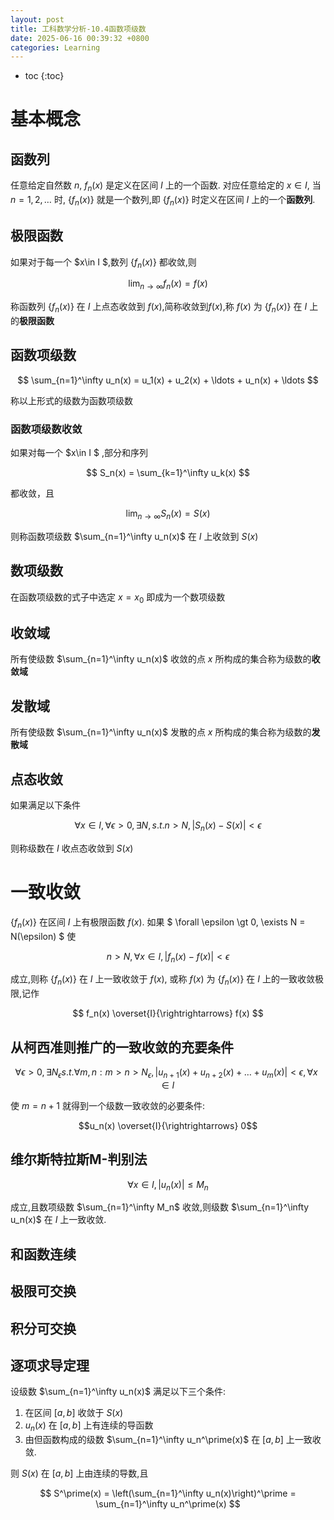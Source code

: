 ```yaml
---
layout: post
title: 工科数学分析-10.4函数项级数
date: 2025-06-16 00:39:32 +0800
categories: Learning
---
```

* toc
{:toc}

# 基本概念

## 函数列

任意给定自然数 $n$, $f_n(x)$ 是定义在区间 $I$ 上的一个函数. 对应任意给定的 $x\in I$, 当 $n=1,2,\ldots$ 时, $\{f_n(x)\}$ 就是一个数列,即 $\{f_n(x)\}$ 时定义在区间 $I$ 上的一个**函数列**.

## 极限函数

如果对于每一个 $x\in I $,数列 $\{f_n(x)\}$ 都收敛,则

$$\lim_{n \to \infty} f_n(x) = f(x)$$

称函数列 $\{f_n(x)\}$ 在 $I$ 上点态收敛到 $f(x)$,简称收敛到$f(x)$,称 $f(x)$ 为 $\{f_n(x)\}$ 在 $I$ 上的**极限函数**

## 函数项级数

$$ \sum_{n=1}^\infty u_n(x) = u_1(x) + u_2(x) + \ldots + u_n(x) + \ldots $$

称以上形式的级数为函数项级数

### 函数项级数收敛

如果对每一个 $x\in I $ ,部分和序列

$$ S_n(x) = \sum_{k=1}^\infty u_k(x) $$

都收敛，且

$$ \lim_{n \to \infty} S_n(x) = S(x) $$

则称函数项级数 $\sum_{n=1}^\infty u_n(x)$ 在 $I$ 上收敛到 $S(x)$

## 数项级数

在函数项级数的式子中选定 $x=x_0$ 即成为一个数项级数

## 收敛域

所有使级数 $\sum_{n=1}^\infty u_n(x)$ 收敛的点 $x$ 所构成的集合称为级数的**收敛域**

## 发散域

所有使级数 $\sum_{n=1}^\infty u_n(x)$ 发散的点 $x$ 所构成的集合称为级数的**发散域**

## 点态收敛

如果满足以下条件

$$ \forall x \in I, \forall \epsilon \gt 0, \exists N, s.t. n \gt N, |S_n(x) - S(x)| \lt \epsilon $$

则称级数在 $I$ 收点态收敛到 $S(x)$

# 一致收敛

$\{f_n(x)\}$ 在区间 $I$ 上有极限函数 $f(x)$. 如果 $ \forall \epsilon \gt 0, \exists N = N(\epsilon) $ 使

$$ n \gt N, \forall x \in I, |f_n(x) - f(x)| \lt \epsilon $$

成立,则称 $\{f_n(x)\}$ 在 $I$ 上一致收敛于 $f(x)$, 或称 $f(x)$ 为 $\{f_n(x)\}$ 在 $I$ 上的一致收敛极限,记作

$$ f_n(x) \overset{I}{\rightrightarrows} f(x) $$

## 从柯西准则推广的一致收敛的充要条件

$$ \forall \epsilon \gt 0, \exists N_\epsilon s.t. \forall m,n: m \gt n \gt N_\epsilon, |u_{n+1}(x)+u_{n+2}(x)+ \ldots + u_m(x)| \lt \epsilon, \forall x \in I $$

使 $m = n + 1$ 就得到一个级数一致收敛的必要条件:

$$u_n(x) \overset{I}{\rightrightarrows} 0$$

## 维尔斯特拉斯M-判别法

$$ \forall x \in I, |u_n(x)| \leq M_n $$

成立,且数项级数 $\sum_{n=1}^\infty M_n$ 收敛,则级数 $\sum_{n=1}^\infty u_n(x)$ 在 $I$ 上一致收敛.

## 和函数连续

## 极限可交换

## 积分可交换

## 逐项求导定理

设级数 $\sum_{n=1}^\infty u_n(x)$ 满足以下三个条件:

1. 在区间 $[a,b]$ 收敛于 $S(x)$
2. $u_n(x)$ 在 $[a,b]$ 上有连续的导函数
3. 由但函数构成的级数 $\sum_{n=1}^\infty u_n^\prime(x)$ 在 $[a,b]$ 上一致收敛.

则 $S(x)$ 在 $[a,b]$ 上由连续的导数,且

$$ S^\prime(x) = \left(\sum_{n=1}^\infty u_n(x)\right)^\prime = \sum_{n=1}^\infty u_n^\prime(x) $$